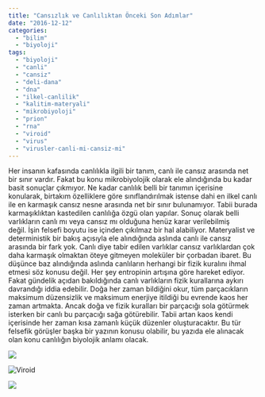 ```yaml
---
title: "Cansızlık ve Canlılıktan Önceki Son Adımlar"
date: "2016-12-12"
categories: 
  - "bilim"
  - "biyoloji"
tags: 
  - "biyoloji"
  - "canli"
  - "cansiz"
  - "deli-dana"
  - "dna"
  - "ilkel-canlilik"
  - "kalitim-materyali"
  - "mikrobiyoloji"
  - "prion"
  - "rna"
  - "viroid"
  - "virus"
  - "virusler-canli-mi-cansiz-mi"
---
```


Her insanın kafasında canlılıkla ilgili bir tanım, canlı ile cansız arasında net bir sınır vardır. Fakat bu konu mikrobiyolojik olarak ele alındığında bu kadar basit sonuçlar çıkmıyor. Ne kadar canlılık belli bir tanımın içerisine konularak, birtakım özelliklere göre sınıflandırılmak istense dahi en ilkel canlı ile en karmaşık cansız nesne arasında net bir sınır bulunamıyor. Tabii burada karmaşıklıktan kastedilen canlılığa özgü olan yapılar. Sonuç olarak belli varlıkların canlı mı veya cansız mı olduğuna henüz karar verilebilmiş değil. İşin felsefi boyutu ise içinden çıkılmaz bir hal alabiliyor. Materyalist ve deterministik bir bakış açısıyla ele alındığında aslında canlı ile cansız arasında bir fark yok. Canlı diye tabir edilen varlıklar cansız varlıklardan çok daha karmaşık olmaktan öteye gitmeyen moleküler bir çorbadan ibaret. Bu düşünce baz alındığında aslında canlıların herhangi bir fizik kuralını ihmal etmesi söz konusu değil. Her şey entropinin artışına göre hareket ediyor. Fakat gündelik açıdan bakıldığında canlı varlıkların fizik kurallarına aykırı davrandığı iddia edebilir. Doğa her zaman bildiğini okur, tüm parçacıkların maksimum düzensizlik ve maksimum enerjiye itildiği bu evrende kaos her zaman artmakta. Ancak doğa ve fizik kuralları bir parçacığı sola götürmek isterken bir canlı bu parçacığı sağa götürebilir. Tabii artan kaos kendi içerisinde her zaman kısa zamanlı küçük düzenler oluşturacaktır. Bu tür felsefik görüşler başka bir yazının konusu olabilir, bu yazıda ele alınacak olan konu canlılığın biyolojik anlamı olacak.

![](../images/main-qimg-d161279b31bc425c2b56665b44b9f655-c.jpg)

![Viroid](../images/potato-spindle-tuber-viroid.jpg)

![](../images/tumblr_ml3gobAjZq1rlxtnvo1_540.jpg)
